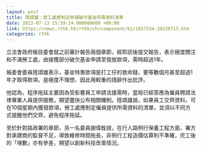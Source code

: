 ```yaml
---
layout: post
title: 陸頌雄：勞工處應制定申請破欠基金所需資料清單
date: 2022-07-13 15:59:14.000000000 +08:00
link: https://news.rthk.hk/rthk/ch/component/k2/1657534-20220713.htm
categories: rthk
---
```


立法會政府帳目委會就之前審計報告兩個章節，經聆訊後提交報告，表示極度關注和不滿勞工處，由接獲部分破欠基金申請至發放款項，需時超過1年。

帳委會委員陸頌雄表示，基金特惠款項是打工仔的救命錢，要等數個月甚至超過1年才取得款項，是極度不理想，因此用較重的措辭作出批評。

他認為，程序拖延主要因為受影響員工申請法援需時，當局已經答應為僱員聘請法律專業人員提供服務，期望盡快公布相關機制。陸頌雄說，如果員工交齊資料，可在10個星期內獲發款項，勞工處應制定僱員提供所需資料的清單，並須以不同方式提醒他們交齊，避免程序拖延。

至於針對路政署的章節，另一名委員謝偉銓說，在行人路例行保養工程方面，署方對承建商的監督不足，導致維修時間拖長，非例行工程造價估算則不準確，完工後的「埋數」亦有參差，期望以創新科技改善情況。
